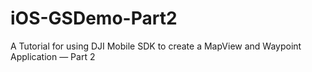 # iOS-GSDemo-Part2
A Tutorial for using DJI Mobile SDK to create a MapView and Waypoint Application — Part 2
